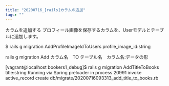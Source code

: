 ```yaml
---
title: "20200716_[rails]カラムの追加"
tags: ""
---
```


カラムを追加する
プロフィール画像を保存するカラムを、Userモデルとテーブルに追加します。

$ rails g migration AddProfileImageIdToUsers profile_image_id:string

rails g migration Add カラム名　TO テーブル名　カラム名:データの形

[vagrant@localhost bookers1_debug]$ rails g migration AddTitleToBooks title:string
Running via Spring preloader in process 20991
      invoke  active_record
      create    db/migrate/20200716093313_add_title_to_books.rb

